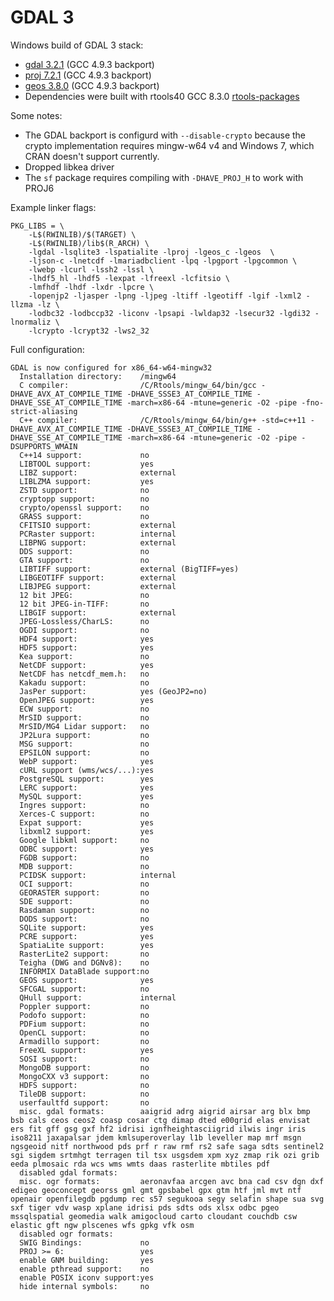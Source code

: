 # GDAL 3

Windows build of GDAL 3 stack:
 - [gdal 3.2.1](https://github.com/r-windows/rtools-backports/tree/master/mingw-w64-gdal) (GCC 4.9.3 backport)
 - [proj 7.2.1](https://github.com/r-windows/rtools-backports/tree/master/mingw-w64-proj) (GCC 4.9.3 backport)
 - [geos 3.8.0](https://github.com/r-windows/rtools-backports/tree/master/mingw-w64-geos) (GCC 4.9.3 backport)
 - Dependencies were built with rtools40 GCC 8.3.0 [rtools-packages](https://github.com/r-windows/rtools-packages)
 
Some notes:
 - The GDAL backport is configurd with `--disable-crypto` because the crypto implementation requires mingw-w64 v4 and Windows 7, which CRAN doesn't support currently.
 - Dropped libkea driver
 - The `sf` package requires compiling with `-DHAVE_PROJ_H` to work with PROJ6

Example linker flags:

```make
PKG_LIBS = \
	-L$(RWINLIB)/$(TARGET) \
	-L$(RWINLIB)/lib$(R_ARCH) \
	-lgdal -lsqlite3 -lspatialite -lproj -lgeos_c -lgeos  \
	-ljson-c -lnetcdf -lmariadbclient -lpq -lpgport -lpgcommon \
	-lwebp -lcurl -lssh2 -lssl \
	-lhdf5_hl -lhdf5 -lexpat -lfreexl -lcfitsio \
	-lmfhdf -lhdf -lxdr -lpcre \
	-lopenjp2 -ljasper -lpng -ljpeg -ltiff -lgeotiff -lgif -lxml2 -llzma -lz \
	-lodbc32 -lodbccp32 -liconv -lpsapi -lwldap32 -lsecur32 -lgdi32 -lnormaliz \
	-lcrypto -lcrypt32 -lws2_32
```

Full configuration:

```
GDAL is now configured for x86_64-w64-mingw32
  Installation directory:    /mingw64
  C compiler:                /C/Rtools/mingw_64/bin/gcc -DHAVE_AVX_AT_COMPILE_TIME -DHAVE_SSSE3_AT_COMPILE_TIME -DHAVE_SSE_AT_COMPILE_TIME -march=x86-64 -mtune=generic -O2 -pipe -fno-strict-aliasing
  C++ compiler:              /C/Rtools/mingw_64/bin/g++ -std=c++11 -DHAVE_AVX_AT_COMPILE_TIME -DHAVE_SSSE3_AT_COMPILE_TIME -DHAVE_SSE_AT_COMPILE_TIME -march=x86-64 -mtune=generic -O2 -pipe -DSUPPORTS_WMAIN
  C++14 support:             no
  LIBTOOL support:           yes
  LIBZ support:              external
  LIBLZMA support:           yes
  ZSTD support:              no
  cryptopp support:          no
  crypto/openssl support:    no
  GRASS support:             no
  CFITSIO support:           external
  PCRaster support:          internal
  LIBPNG support:            external
  DDS support:               no
  GTA support:               no
  LIBTIFF support:           external (BigTIFF=yes)
  LIBGEOTIFF support:        external
  LIBJPEG support:           external
  12 bit JPEG:               no
  12 bit JPEG-in-TIFF:       no
  LIBGIF support:            external
  JPEG-Lossless/CharLS:      no
  OGDI support:              no
  HDF4 support:              yes
  HDF5 support:              yes
  Kea support:               no
  NetCDF support:            yes
  NetCDF has netcdf_mem.h:   no
  Kakadu support:            no
  JasPer support:            yes (GeoJP2=no)
  OpenJPEG support:          yes
  ECW support:               no
  MrSID support:             no
  MrSID/MG4 Lidar support:   no
  JP2Lura support:           no
  MSG support:               no
  EPSILON support:           no
  WebP support:              yes
  cURL support (wms/wcs/...):yes
  PostgreSQL support:        yes
  LERC support:              yes
  MySQL support:             yes
  Ingres support:            no
  Xerces-C support:          no
  Expat support:             yes
  libxml2 support:           yes
  Google libkml support:     no
  ODBC support:              yes
  FGDB support:              no
  MDB support:               no
  PCIDSK support:            internal
  OCI support:               no
  GEORASTER support:         no
  SDE support:               no
  Rasdaman support:          no
  DODS support:              no
  SQLite support:            yes
  PCRE support:              yes
  SpatiaLite support:        yes
  RasterLite2 support:       no
  Teigha (DWG and DGNv8):    no
  INFORMIX DataBlade support:no
  GEOS support:              yes
  SFCGAL support:            no
  QHull support:             internal
  Poppler support:           no
  Podofo support:            no
  PDFium support:            no
  OpenCL support:            no
  Armadillo support:         no
  FreeXL support:            yes
  SOSI support:              no
  MongoDB support:           no
  MongoCXX v3 support:       no
  HDFS support:              no
  TileDB support:            no
  userfaultfd support:       no
  misc. gdal formats:        aaigrid adrg aigrid airsar arg blx bmp bsb cals ceos ceos2 coasp cosar ctg dimap dted e00grid elas envisat ers fit gff gsg gxf hf2 idrisi ignfheightasciigrid ilwis ingr iris iso8211 jaxapalsar jdem kmlsuperoverlay l1b leveller map mrf msgn ngsgeoid nitf northwood pds prf r raw rmf rs2 safe saga sdts sentinel2 sgi sigdem srtmhgt terragen til tsx usgsdem xpm xyz zmap rik ozi grib eeda plmosaic rda wcs wms wmts daas rasterlite mbtiles pdf
  disabled gdal formats:    
  misc. ogr formats:         aeronavfaa arcgen avc bna cad csv dgn dxf edigeo geoconcept georss gml gmt gpsbabel gpx gtm htf jml mvt ntf openair openfilegdb pgdump rec s57 segukooa segy selafin shape sua svg sxf tiger vdv wasp xplane idrisi pds sdts ods xlsx odbc pgeo mssqlspatial geomedia walk amigocloud carto cloudant couchdb csw elastic gft ngw plscenes wfs gpkg vfk osm
  disabled ogr formats:     
  SWIG Bindings:             no
  PROJ >= 6:                 yes
  enable GNM building:       yes
  enable pthread support:    no
  enable POSIX iconv support:yes
  hide internal symbols:     no
```

  
 
